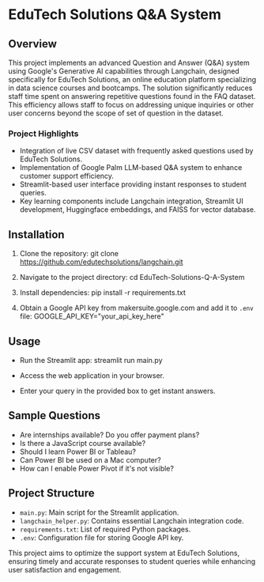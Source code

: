 # EduTech Solutions Q&A System

## Overview

This project implements an advanced Question and Answer (Q&A) system using Google's Generative AI capabilities through Langchain, designed specifically for EduTech Solutions, an online education platform specializing in data science courses and bootcamps. The solution significantly reduces staff time spent on answering repetitive questions found in the FAQ dataset. This efficiency allows staff to focus on addressing unique inquiries or other user concerns beyond the scope of set of question in the dataset.

### Project Highlights

- Integration of live CSV dataset with frequently asked questions used by EduTech Solutions.
- Implementation of Google Palm LLM-based Q&A system to enhance customer support efficiency.
- Streamlit-based user interface providing instant responses to student queries.
- Key learning components include Langchain integration, Streamlit UI development, Huggingface embeddings, and FAISS for vector database.

## Installation

1. Clone the repository:
git clone https://github.com/edutechsolutions/langchain.git

2. Navigate to the project directory:
cd EduTech-Solutions-Q-A-System

3. Install dependencies:
pip install -r requirements.txt

4. Obtain a Google API key from makersuite.google.com and add it to `.env` file:
GOOGLE_API_KEY="your_api_key_here"


## Usage

- Run the Streamlit app:
streamlit run main.py

- Access the web application in your browser.

- Enter your query in the provided box to get instant answers.

## Sample Questions

- Are internships available? Do you offer payment plans?
- Is there a JavaScript course available?
- Should I learn Power BI or Tableau?
- Can Power BI be used on a Mac computer?
- How can I enable Power Pivot if it's not visible?

## Project Structure

- `main.py`: Main script for the Streamlit application.
- `langchain_helper.py`: Contains essential Langchain integration code.
- `requirements.txt`: List of required Python packages.
- `.env`: Configuration file for storing Google API key.

This project aims to optimize the support system at EduTech Solutions, ensuring timely and accurate responses to student queries while enhancing user satisfaction and engagement.
